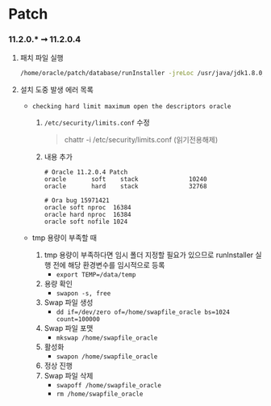 Patch
===

### 11.2.0.* ➞ 11.2.0.4
1. 패치 파일 실행
    ```sh
    /home/oracle/patch/database/runInstaller -jreLoc /usr/java/jdk1.8.0_301-amd64/
    ```

1. 설치 도중 발생 에러 목록
    * `checking hard limit maximum open the descriptors oracle`
      1. `/etc/security/limits.conf` 수정
          >chattr -i /etc/security/limits.conf (읽기전용해제)
      1. 내용 추가
          ```
          # Oracle 11.2.0.4 Patch
          oracle       soft    stack              10240
          oracle       hard    stack              32768

          # Ora bug 15971421
          oracle soft nproc  16384
          oracle hard nproc  16384
          oracle soft nofile 1024
          ```

    * tmp 용량이 부족할 때
      1. tmp 용량이 부족하다면 임시 폴더 지정할 필요가 있으므로 runInstaller 실행 전에 해당 환경변수를 임시적으로 등록
          * `export TEMP=/data/temp`
      1. 용량 확인
          * `swapon -s, free`
      1. Swap 파일 생성
          * `dd if=/dev/zero of=/home/swapfile_oracle bs=1024 count=100000`
      1. Swap 파일 포맷
          * `mkswap /home/swapfile_oracle`
      1. 활성화
          * `swapon /home/swapfile_oracle`
      1. 정상 진행
      1. Swap 파일 삭제
          * `swapoff /home/swapfile_oracle`
          * `rm /home/swapfile_oracle`
